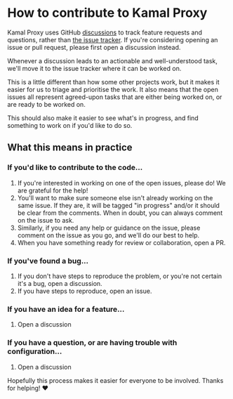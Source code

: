 # How to contribute to Kamal Proxy

Kamal Proxy uses GitHub
[discussions](https://github.com/basecamp/kamal-proxy/discussions) to track
feature requests and questions, rather than [the issue
tracker](https://github.com/basecamp/kamal-proxy/issues). If you're considering
opening an issue or pull request, please first open a discussion instead.

Whenever a discussion leads to an actionable and well-understood task, we'll
move it to the issue tracker where it can be worked on.

This is a little different than how some other projects work, but it makes it
easier for us to triage and prioritise the work. It also means that the open
issues all represent agreed-upon tasks that are either being worked on, or are
ready to be worked on.

This should also make it easier to see what's in progress, and find something
to work on if you'd like to do so.

## What this means in practice

### If you'd like to contribute to the code...

1. If you're interested in working on one of the open issues, please do! We are
   grateful for the help!
2. You'll want to make sure someone else isn't already working on the same
   issue. If they are, it will be tagged "in progress" and/or it should be clear
   from the comments. When in doubt, you can always comment on the issue to ask.
3. Similarly, if you need any help or guidance on the issue, please comment on
   the issue as you go, and we'll do our best to help.
4. When you have something ready for review or collaboration, open a PR.

### If you've found a bug...

1. If you don't have steps to reproduce the problem, or you're not certain it's a
   bug, open a discussion.
2. If you have steps to reproduce, open an issue.

### If you have an idea for a feature...

1. Open a discussion

### If you have a question, or are having trouble with configuration...

1. Open a discussion

Hopefully this process makes it easier for everyone to be involved. Thanks for
helping! ❤️
